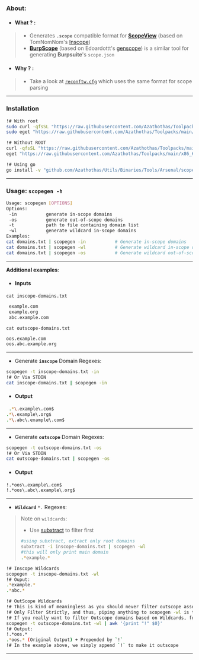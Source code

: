 ### About:
- #### What ? :
> - Generates **`.scope`** compatible format for [**ScopeView**](https://github.com/Azathothas/Arsenal/main/scopeview) (based on TomNomNom's [Inscope](https://github.com/tomnomnom/hacks/tree/master/inscope))                                              
> - [**BurpScope**](https://github.com/Azathothas/Arsenal/main/burpscope) (based on Edoardottt's [genscope](https://github.com/edoardottt/lit-bb-hack-tools/tree/main/genscope)) is a similar tool for generating **Burpsuite**'s `scope.json`
- #### Why ? :
> - Take a look at [`reconftw.cfg`](https://github.com/six2dez/reconftw/blob/main/reconftw.cfg) which uses the same format for scope parsing
---
### **Installation**
```bash
!# With root
sudo curl -qfsSL "https://raw.githubusercontent.com/Azathothas/Toolpacks/main/x86_64/scopegen" -o "/usr/local/bin/scopegen" && sudo chmod +xwr "/usr/local/bin/scopegen"
sudo eget "https://raw.githubusercontent.com/Azathothas/Toolpacks/main/x86_64/scopegen" --to "/usr/local/bin/scopegen"

!# Without ROOT
curl -qfsSL "https://raw.githubusercontent.com/Azathothas/Toolpacks/main/x86_64/scopegen" -o "$HOME/bin/scopegen" && chmod +xwr "$HOME/bin/scopegen"
eget "https://raw.githubusercontent.com/Azathothas/Toolpacks/main/x86_64/scopegen" --to "$HOME/bin/scopegen"

!# Using go
go install -v "github.com/Azathothas/Utils/Binaries/Tools/Arsenal/scopegen@main"
```
---
### Usage: `scopegen -h` 
 
 ```bash
Usage: scopegen [OPTIONS]
Options:
  -in           generate in-scope domains
  -os           generate out-of-scope domains
  -t            path to file containing domain list
  -wl           generate wildcard in-scope domains
Examples:
cat domains.txt | scopegen -in           # Generate in-scope domains 
cat domains.txt | scopegen -wl           # Generate wildcard in-scope domains
cat domains.txt | scopegen -os           # Generate wildcard out-of-scope domains
 ```
---
**Additional examples**: 
- #### Inputs
 `cat inscope-domains.txt`
```bash 
 example.com
 example.org
 abc.example.com
 ```
 `cat outscope-domains.txt`
 ```bash
 oos.example.com
 oos.abc.example.org
 ```
---
- Generate **`inscope`** Domain Regexes:
```bash
scopegen -t inscope-domains.txt -in
!# Or Via STDIN
cat inscope-domains.txt | scopegen -in
```
- #### Output
```bash
 .*\.example\.com$
.*\.example\.org$
.*\.abc\.example\.com$
```
---
- Generate **`outscope`**  Domain Regexes:
```bash
scopegen -t outscope-domains.txt -os
!# Or Via STDIN
cat outscope-domains.txt | scopegen -os
```
- #### Output
```bash
!.*oos\.example\.com$
!.*oos\.abc\.example\.org$
```
---
- **`Wildcard`** `*.` Regexes:
> Note on `wildcards`:
> - Use [subxtract](https://github.com/Azathothas/Arsenal/main/subxtract) to filter first
> ```bash
> #using subxtract, extract only root domains
> subxtract -i inscope-domains.txt | scopegen -wl
> #this will only print main domain
> .*example.*
> ```
```bash
!# Inscope Wildcards
scopegen -t inscope-domains.txt -wl
!# Ouput:
.*example.*
.*abc.*

!# OutScope Wildcards
!# This is kind of meaningless as you should never filter outscope assets based on regex.
!# Only Filter Strictly, and thus, piping anything to scopegen -wl is treated as `Inscope`
!# If you really want to filter Outscope domains based on Wildcards, for whatever reason:
scopegen -t outscope-domains.txt -wl | awk '{print "!" $0}'
!# Output:
!.*oos.*
.*oos.* (Original Output) + Prepended by `!`
!# In the example above, we simply append `!` to make it outscope
```
---
